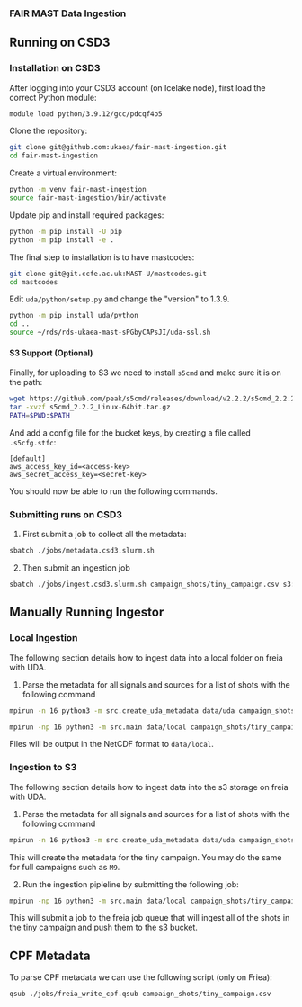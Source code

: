 ### FAIR MAST Data Ingestion

## Running on CSD3
### Installation on CSD3

After logging into your CSD3 account (on Icelake node), first load the correct Python module:

```sh
module load python/3.9.12/gcc/pdcqf4o5
```

Clone the repository:

```sh
git clone git@github.com:ukaea/fair-mast-ingestion.git
cd fair-mast-ingestion
```

Create a virtual environment:

```sh
python -m venv fair-mast-ingestion
source fair-mast-ingestion/bin/activate
```

Update pip and install required packages:

```sh
python -m pip install -U pip
python -m pip install -e .
```

The final step to installation is to have mastcodes:

```sh
git clone git@git.ccfe.ac.uk:MAST-U/mastcodes.git
cd mastcodes
```

Edit `uda/python/setup.py` and change the "version" to 1.3.9.

```sh
python -m pip install uda/python
cd ..
source ~/rds/rds-ukaea-mast-sPGbyCAPsJI/uda-ssl.sh
```

#### S3 Support (Optional)

Finally, for uploading to S3 we need to install `s5cmd` and make sure it is on the path:

```sh
wget https://github.com/peak/s5cmd/releases/download/v2.2.2/s5cmd_2.2.2_Linux-64bit.tar.gz
tar -xvzf s5cmd_2.2.2_Linux-64bit.tar.gz
PATH=$PWD:$PATH
```

And add a config file for the bucket keys, by creating a file called `.s5cfg.stfc`:

```
[default]
aws_access_key_id=<access-key>
aws_secret_access_key=<secret-key>
```

You should now be able to run the following commands.

### Submitting runs on CSD3

1. First submit a job to collect all the metadata:

```sh
sbatch ./jobs/metadata.csd3.slurm.sh
```

2. Then submit an ingestion job

```sh
sbatch ./jobs/ingest.csd3.slurm.sh campaign_shots/tiny_campaign.csv s3://mast/test/shots/ amc
```

## Manually Running Ingestor

### Local Ingestion

The following section details how to ingest data into a local folder on freia with UDA.

1. Parse the metadata for all signals and sources for a list of shots with the following command

```sh
mpirun -n 16 python3 -m src.create_uda_metadata data/uda campaign_shots/tiny_campaign.csv 
```

```sh
mpirun -np 16 python3 -m src.main data/local campaign_shots/tiny_campaign.csv --metadata_dir data/uda --source_names amc xsx --file_format nc
```

Files will be output in the NetCDF format to `data/local`.

### Ingestion to S3

The following section details how to ingest data into the s3 storage on freia with UDA.

1. Parse the metadata for all signals and sources for a list of shots with the following command

```sh
mpirun -n 16 python3 -m src.create_uda_metadata data/uda campaign_shots/tiny_campaign.csv 
```

This will create the metadata for the tiny campaign. You may do the same for full campaigns such as `M9`.

2. Run the ingestion pipleline by submitting the following job:

```sh
mpirun -np 16 python3 -m src.main data/local campaign_shots/tiny_campaign.csv --bucket_path s3://mast/test/shots --source_names amc xsx --file_format zarr --upload --force
```

This will submit a job to the freia job queue that will ingest all of the shots in the tiny campaign and push them to the s3 bucket.

## CPF Metadata

To parse CPF metadata we can use the following script (only on Friea):

```sh
qsub ./jobs/freia_write_cpf.qsub campaign_shots/tiny_campaign.csv
```

